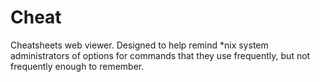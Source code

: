 # Cheat
Cheatsheets web viewer. Designed to help remind *nix system administrators of options for commands that they use frequently, but not frequently enough to remember.
